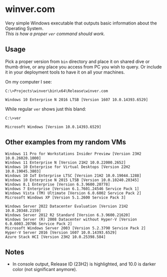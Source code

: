 # winver.com

Very simple Windows executable that outputs basic information about the Operating System.  
*This is how a proper `ver` command should work.*

## Usage

Pick a proper version from `bin` directory and place it on shared dive or thumb drive,
or any place you access from PC you wish to query.
Or include it in your deployment tools to have it on all your machines.

On my computer I see:

    C:\>Projects\winver\bin\x64\Release\winver.com
    
    Windows 10 Enterprise N 2016 LTSB [Version 1607 10.0.14393.6529]

While regular `ver` shows just this bland:

    C:\>ver
    
    Microsoft Windows [Version 10.0.14393.6529]

## Other examples from my random VMs

    Windows 11 Pro for Workstations Insider Preview [Version 23H2 10.0.26020.1000]
    Windows 11 Enterprise N [Version 21H2 10.0.22000.2652]
    Windows 10 Enterprise for Virtual Desktops [Version 22H2 10.0.19045.3803]
    Windows 10 IoT Enterprise LTSC [Version 21H2 10.0.19044.1288]
    Windows 10 Enterprise N 2015 LTSB [Version 10.0.10240.20345]
    Windows 8.1 Enterprise [Version 6.3.9600.20778]
    Windows 7 Enterprise [Version 6.1.7601.24546 Service Pack 1]
    Windows Vista (TM) Ultimate [Version 6.0.6002 Service Pack 2]
    Microsoft Windows XP [Version 5.1.2600 Service Pack 3]

    Windows Server 2022 Datacenter Evaluation [Version 21H2 10.0.20348.2159]
    Windows Server 2012 R2 Standard [Version 6.3.9600.21620]
    Windows Server (R) 2008 Datacenter without Hyper-V [Version 6.0.6003.20706 Service Pack 2]
    Microsoft Windows Server 2003 [Version 5.2.3790 Service Pack 2]
    Hyper-V Server 2016 [Version 1607 10.0.14393.6529]
    Azure Stack HCI [Version 23H2 10.0.25398.584]

## Notes

* In console output, Release ID (23H2) is highlighted, and 10.0 is darker color (not significant anymore).
